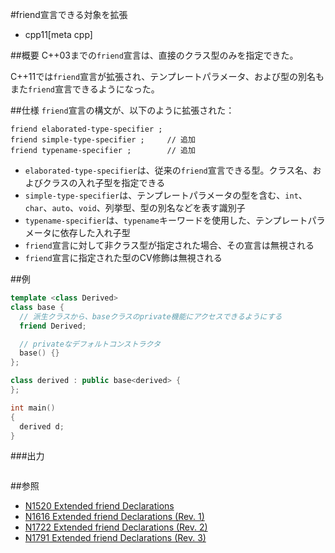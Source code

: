 #friend宣言できる対象を拡張
* cpp11[meta cpp]

##概要
C++03までの`friend`宣言は、直接のクラス型のみを指定できた。

C++11では`friend`宣言が拡張され、テンプレートパラメータ、および型の別名もまた`friend`宣言できるようになった。


##仕様
`friend`宣言の構文が、以下のように拡張された：

```
friend elaborated-type-specifier ;
friend simple-type-specifier ;     // 追加
friend typename-specifier ;        // 追加
```

- `elaborated-type-specifier`は、従来の`friend`宣言できる型。クラス名、およびクラスの入れ子型を指定できる
- `simple-type-specifier`は、テンプレートパラメータの型を含む、`int`、`char`、`auto`、`void`、列挙型、型の別名などを表す識別子
- `typename-specifier`は、`typename`キーワードを使用した、テンプレートパラメータに依存した入れ子型
- `friend`宣言に対して非クラス型が指定された場合、その宣言は無視される
- `friend`宣言に指定された型のCV修飾は無視される


##例
```cpp
template <class Derived>
class base {
  // 派生クラスから、baseクラスのprivate機能にアクセスできるようにする
  friend Derived;

  // privateなデフォルトコンストラクタ
  base() {}
};

class derived : public base<derived> {
};

int main()
{
  derived d;
}
```

###出力
```
```


##参照
- [N1520 Extended friend Declarations](http://www.open-std.org/jtc1/sc22/wg21/docs/papers/2003/n1520.pdf)
- [N1616 Extended friend Declarations (Rev. 1)](http://www.open-std.org/jtc1/sc22/wg21/docs/papers/2004/n1616.pdf)
- [N1722 Extended friend Declarations (Rev. 2)](http://www.open-std.org/jtc1/sc22/wg21/docs/papers/2004/n1722.pdf)
- [N1791 Extended friend Declarations (Rev. 3)](http://www.open-std.org/jtc1/sc22/wg21/docs/papers/2005/n1791.pdf)


